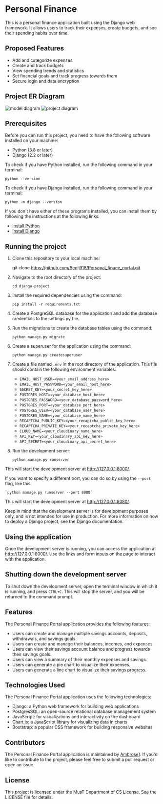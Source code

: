 #  Personal Finance

This is a personal finance application built using the Django web framework. It allows users to track their expenses, create budgets, and see their spending habits over time.

## Proposed Features

- Add and categorize expenses
- Create and track budgets
- View spending trends and statistics
- Set financial goals and track progress towards them
- Secure login and data encryption

## Project ER Diagram
![model diagram](https://github.com/Ambrose/Personal_finance_portal/blob/main/Django%20app.png)
![project diagram](https://github.com/Ambrose/Personal_finance_portal/blob/main/img.png)

## Prerequisites

Before you can run this project, you need to have the following software installed on your machine:

- Python (3.8 or later)
- Django (2.2 or later)

To check if you have Python installed, run the following command in your terminal:

`python --version`


To check if you have Django installed, run the following command in your terminal:

`python -m django --version`


If you don't have either of these programs installed, you can install them by following the instructions at the following links:

- [Install Python](https://www.python.org/downloads/)
- [Install Django](https://docs.djangoproject.com/en/3.1/topics/install/)

## Running the project

1. Clone this repository to your local machine:

    git clone https://github.com/Benji918/Personal_finace_portal.git


2. Navigate to the root directory of the project:

    `cd django-project`

3. Install the required dependencies using the command:

    `pip install -r requirements.txt`

4. Create a PostgreSQL database for the application and add the database credentials to the settings.py file.

5. Run the migrations to create the database tables using the command:

    `python manage.py migrate`

6. Create a superuser for the application using the command:

    `python manage.py createsuperuser`

7. Create a file named `.env` in the root directory of the application. This file should contain the following environment variables:

    - `EMAIL_HOST_USER=<your_email_address_here>`
    - `EMAIL_HOST_PASSWORD=<your_email_host_here>`
    - `SECRET_KEY=<your_secret_key_here>`
    - `POSTGRES_HOST=<your_database_host_here>`
    - `POSTGRES_PASSWORD=<your_database_password_here>`
    - `POSTGRES_PORT=<your_database_port_here>`
    - `POSTGRES_USER=<your_database_user_here>`
    - `POSTGRES_NAME=<your_database_name_here>`
    - `RECAPTCHA_PUBLIC_KEY=<your_recaptcha_public_key_here>`
    - `RECAPTCHA_PRIVATE_KEY=<your_recaptcha_private_key_here>`
    - `CLOUD_NAME=<your_cloudinary_name_here>`
    - `API_KEY=<your_cloudinary_api_key_here>`
    - `API_SECRET=<your_cloudinary_api_secret_here>`

8. Run the development server:

    `python manage.py runserver`


This will start the development server at http://127.0.0.1:8000/.

If you want to specify a different port, you can do so by using the `--port` flag, like this:

    `python manage.py runserver --port 8080`


This will start the development server at http://127.0.0.1:8080/.

Keep in mind that the development server is for development purposes only, and is not intended for use in production. For more information on how to deploy a Django project, see the Django documentation.

## Using the application

Once the development server is running, you can access the application at http://127.0.0.1:8000/. Use the links and form inputs on the page to interact with the application.

## Shutting down the development server

To shut down the development server, open the terminal window in which it is running, and press `CTRL+C`. This will stop the server, and you will be returned to the command prompt.

## Features
The Personal Finance Portal application provides the following features:
- Users can create and manage multiple savings accounts, deposits, withdrawals, and savings goals.
- Users can create and manage their balances, incomes, and expenses
- Users can view their savings account balance and progress towards their savings goals.
- Users can view a summary of their monthly expenses and savings.
- Users can generate a pie chart to visualize their expenses.
- Users can generate a line chart to visualize their savings progress.

## Technologies Used
The Personal Finance Portal application uses the following technologies:
- Django: a Python web framework for building web applications
- PostgresSQL: an open-source relational database management system
- JavaScript: for visualizations and interactivity on the dashboard
- Chart.js: a JavaScript library for visualizing data in charts
- Bootstrap: a popular CSS framework for building responsive websites

## Contributors
The Personal Finance Portal application is maintained by [Ambrose](https://github.com/Ambrose)]. If you'd like to contribute to the project, please feel free to submit a pull request or open an issue.

## License
This project is licensed under the MusT Department of CS License. See the LICENSE file for details.
